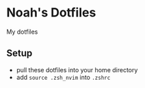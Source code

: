# Noah's Dotfiles
My dotfiles

## Setup
- pull these dotfiles into your home directory
- add `source .zsh_nvim` into `.zshrc`
